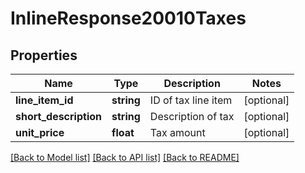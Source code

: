 # InlineResponse20010Taxes

## Properties
Name | Type | Description | Notes
------------ | ------------- | ------------- | -------------
**line_item_id** | **string** | ID of tax line item | [optional] 
**short_description** | **string** | Description of tax | [optional] 
**unit_price** | **float** | Tax amount | [optional] 

[[Back to Model list]](../README.md#documentation-for-models) [[Back to API list]](../README.md#documentation-for-api-endpoints) [[Back to README]](../README.md)


